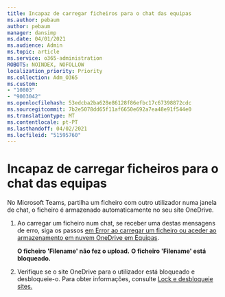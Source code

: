 ```yaml
---
title: Incapaz de carregar ficheiros para o chat das equipas
ms.author: pebaum
author: pebaum
manager: dansimp
ms.date: 04/01/2021
ms.audience: Admin
ms.topic: article
ms.service: o365-administration
ROBOTS: NOINDEX, NOFOLLOW
localization_priority: Priority
ms.collection: Adm_O365
ms.custom:
- "10803"
- "9003042"
ms.openlocfilehash: 53edcba2ba628e86128f86efbc17c67398872cdc
ms.sourcegitcommit: 7b2e5078dd65f11af6650e692a7ea48e91f544e0
ms.translationtype: MT
ms.contentlocale: pt-PT
ms.lasthandoff: 04/02/2021
ms.locfileid: "51595760"
---
```

# <a name="unable-to-upload-files-to-teams-chat"></a>Incapaz de carregar ficheiros para o chat das equipas

No Microsoft Teams, partilha um ficheiro com outro utilizador numa janela de chat, o ficheiro é armazenado automaticamente no seu site OneDrive.

1. Ao carregar um ficheiro num chat, se receber uma destas mensagens de erro, siga os passos [em Error ao carregar um ficheiro ou aceder ao armazenamento em nuvem OneDrive em Equipas](https://go.microsoft.com/fwlink/?linkid=2156015).
    
    **O ficheiro 'Filename' não fez o upload.**
    **O ficheiro 'Filename' está bloqueado.**

1. Verifique se o site OneDrive para o utilizador está bloqueado e desbloqueie-o. Para obter informações, consulte [Lock e desbloqueie sites.](https://go.microsoft.com/fwlink/?linkid=2156016)